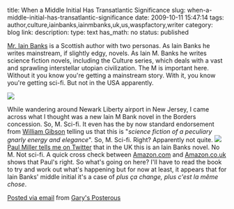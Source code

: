 title: When a Middle Initial Has Transatlantic Significance 
slug: when-a-middle-initial-has-transatlantic-significance
date: 2009-10-11 15:47:14
tags: author,culture,iainbanks,iainmbanks,uk,us,waspfactory,writer
category: blog
link: 
description: 
type: text
has_math: no
status: published

[Mr. Iain Banks](http://en.wikipedia.org/wiki/Iain_Banks "http://en.wikipedia.org/wiki/Iain_Banks") is a Scottish author with two personas. As Iain Banks he writes mainstream, if slightly edgy, novels. As Iain M. Banks he writes science fiction novels, including the Culture series, which deals with a vast and sprawling interstellar utopian civilization. The M is important here. Without it you know you're getting a mainstream story. With it, you know you're getting sci-fi. But not in the USA apparently.

![](http://posterous.com/getfile/files.posterous.com/vicchi/vwTvY1tONTltnoFfVCKI0rBFtCRPuG5HTmPW0QEteGLF1u6w6pSFnWJuUpN0/35467907.jpg)



<!-- TEASER_END -->


While wandering around Newark Liberty airport in New Jersey, I came across what I thought was a new Iain M Bank novel in the Borders concession. So, M. Sci-fi. It even has the by now standard endorsement from [William Gibson](http://www.williamgibsonbooks.com/ "http://www.williamgibsonbooks.com/") telling us that this is "*science fiction of a peculiary gnarly energy and elegance*".
So, M. Sci-fi. Right? Apparently not quite.
[![](http://posterous.com/getfile/files.posterous.com/vicchi/2twsLUT0E2CFWQ0VZKoQESbwnT5RrNm7HToXdTmGygeHvndSRSdqwJmRgxWE/Paul_Miller.jpg.scaled.500.jpg)](http://posterous.com/getfile/files.posterous.com/vicchi/P83DVASS9Rf8G2Htqs4dinIqE1imScQ8IASAjiDntosDYfGjvfZ5X5gBo7QX/Paul_Miller.jpg "http://posterous.com/getfile/files.posterous.com/vicchi/P83DVASS9Rf8G2Htqs4dinIqE1imScQ8IASAjiDntosDYfGjvfZ5X5gBo7QX/Paul_Miller.jpg")
[Paul Miller tells me on Twitter](http://twitter.com/PaulMiller/statuses/4784451977 "http://twitter.com/PaulMiller/statuses/4784451977") that in the UK this is an Iain Banks novel. No M. Not sci-fi. A quick cross check between [Amazon.com](http://www.amazon.com/Transition-Iain-M-Banks/dp/0316071986/ "http://www.amazon.com/Transition-Iain-M-Banks/dp/0316071986/") and [Amazon.co.uk](http://www.amazon.co.uk/Transition-Iain-Banks/dp/0316731072/ "http://www.amazon.co.uk/Transition-Iain-Banks/dp/0316731072/") shows that Paul's right. So what's going on here? I'll have to read the book to try and work out what's happening but for now at least, it appears that for Iain Banks' middle initial it's a case of *plus ça change, plus c'est la même chose*.






[Posted via email](http://posterous.com "http://posterous.com") from [Gary's Posterous](http://vicchi.posterous.com/when-a-middle-initial-has-transatlantic-signi "http://vicchi.posterous.com/when-a-middle-initial-has-transatlantic-signi")



